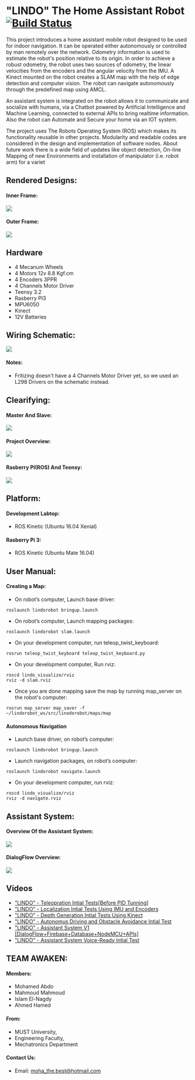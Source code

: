 # "LINDO" The Home Assistant Robot [![Build Status](https://travis-ci.org/dwyl/esta.svg?branch=master)](https://travis-ci.org/)
This project introduces a home assistant mobile robot designed to be used for indoor navigation. It can be operated either autonomously or controlled by man remotely over the network. Odometry information is used to estimate the robot's position relative to its origin. In order to achieve a robust odometry, the robot uses two sources of odometry, the linear velocities from the encoders and the angular velocity from the IMU. A Kinect mounted on the robot creates a SLAM map with the help of edge detection and computer vision. The robot can navigate autonomously through the predefined map using AMCL. 

An assistant system is integrated on the robot allows it to communicate and socialize with humans, via a Chatbot powered by Artificial Intelligence and Machine Learning, connected to external APIs to bring realtime information. Also the robot can Automate and Secure your home via an IOT system. 

The project uses The Robots Operating System (ROS) which makes its functionality reusable in other projects. Modularity and readable codes are considered in the design and implementation of software nodes. About future work there is a wide field of updates like object detection, On-line Mapping of new Environments and installation of manipulator (i.e. robot arm) for a variet

## Rendered Designs:
#### Inner Frame:
<img src="https://github.com/LegendOfSparta/LINDO-The-Home-Assistant-Robot/blob/master/Media%20%26%20Docs/Media/Rendered/Solidworks%20Lindo%20Inner%20frame%20Design%201.png" />

#### Outer Frame:
<img src="https://github.com/LegendOfSparta/LINDO-The-Home-Assistant-Robot/blob/master/Media%20%26%20Docs/Media/Rendered/Solidworks%20Lindo%20Outer%20frame%20Design.png" />

## Hardware
- 4 Mecanum Wheels
- 4 Motors 12v 8.8 Kgf.cm
- 4 Encoders 3PPR
- 4 Channels Motor Driver
- Teensy 3.2
- Rasberry PI3
- MPU6050
- Kinect
- 12V Batteries

## Wiring Schematic:
<img src="https://github.com/LegendOfSparta/LINDO-The-Home-Assistant-Robot/blob/master/Media%20%26%20Docs/Media/Wiring%20Schematic.png" />

#### Notes:
- Fritizing doesn't have a 4 Channels Motor Driver yet, so we used an L298 Drivers on the schematic instead.

## Clearifying:
#### Master And Slave:
<img src="https://github.com/LegendOfSparta/LINDO-The-Home-Assistant-Robot/blob/master/Media%20%26%20Docs/Media/System%20Overview%20I.png"/>

#### Project Overview:
<img src="https://github.com/LegendOfSparta/LINDO-The-Home-Assistant-Robot/blob/master/Media%20%26%20Docs/Media/System%20Overview%20II.png" />

#### Rasberry PI(ROS) And Teensy:
<img src="https://github.com/LegendOfSparta/LINDO-The-Home-Assistant-Robot/blob/master/Media%20%26%20Docs/Media/System%20Overview%20III.png" />

## Platform:

#### Development Labtop:
- ROS Kinetic (Ubuntu 16.04 Xenial)

#### Rasberry Pi 3:
- ROS Kinetic (Ubuntu Mate 16.04)

## User Manual:
#### Creating a Map:
- On robot’s computer,  Launch base driver:
```
roslaunch lindorobot bringup.launch
```
- On robot’s computer, Launch mapping packages:
```
roslaunch lindorobot slam.launch
```
- On your development computer, run teleop_twist_keyboard:
```
rosrun teleop_twist_keyboard teleop_twist_keyboard.py	
```
- On your development computer, Run rviz:
```
roscd lindo_visualize/rviz
rviz -d slam.rviz
```
- Once you are done mapping save the map by running map_server on the robot's computer:
```
rosrun map_server map_saver -f ~/lindorobot_ws/src/linodorobot/maps/map
```

#### Autonomous Navigation
- Launch base driver, on robot’s computer:
```
roslaunch lindorobot bringup.launch
```
- Launch navigation packages, on robot’s computer:
```
roslaunch lindorobot navigate.launch
```
- On your development computer, run rviz:
```
roscd lindo_visualize/rviz
rviz -d navigate.rviz
```


## Assistant System:
#### Overview Of the Assistant System:
<img src="https://github.com/LegendOfSparta/LINDO-The-Home-Assistant-Robot/blob/master/Media%20%26%20Docs/Media/Assistant%20System%20Overview.png" />

#### DialogFlow Overview:
<img src="https://github.com/LegendOfSparta/LINDO-The-Home-Assistant-Robot/blob/master/Media%20%26%20Docs/Media/Dialog%20Flow.png" />

## Videos
- <a href="https://www.youtube.com/watch?v=ZyevQ8gZiK0">"LINDO" - Teleopration Intial Tests[Before PID Tunning]</a>
- <a href="https://www.youtube.com/watch?v=e5AFlajBlEw">"LINDO" - Localization Intial Tests Using IMU and Encoders</a>
- <a href="https://www.youtube.com/watch?v=WcR59p794sQ">"LINDO" - Depth Generation Intial Tests Using Kinect</a>
- <a href="https://www.youtube.com/watch?v=mfHSG0Qb3YM">"LINDO" - Autonomus Driving and Obstacle Avoidance Intial Test </a>
- <a href="https://www.youtube.com/watch?v=wUoYN-ng8Ps">"LINDO" - Assistant System V1 [DialogFlow+Firebase+Database+NodeMCU+APIs]</a>
- <a href="https://www.youtube.com/watch?v=nZiiJRJRGrw">"LINDO" - Assistant System Voice-Ready Intial Test</a>

## TEAM AWAKEN:
#### Members:
- Mohamed Abdo
- Mahmoud Mahmoud
- Islam El-Nagdy
- Ahmed Hamed

#### From:
- MUST University,
- Engineering Faculty,
- Mechatronics Department

#### Contact Us:
- Email: moha_the.best@hotmail.com
